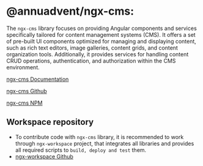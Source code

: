 # @annuadvent/ngx-cms:

The `ngx-cms` library focuses on providing Angular components and services specifically tailored for content management systems (CMS). It offers a set of pre-built UI components optimized for managing and displaying content, such as rich text editors, image galleries, content grids, and content organization tools. Additionally, it provides services for handling content CRUD operations, authentication, and authorization within the CMS environment.

[ngx-cms Documentation](https://ngx-libs.annuadvent.com/libs/ngx-cms)

[ngx-cms Github](https://github.com/sunildivyam/ngx-cms)

[ngx-cms NPM](https://npmjs.com/package/@annuadvent/ngx-cms)

## Workspace repository
- To contribute code with `ngx-cms` library, it is recommended to work through `ngx-workspace` project, that integrates all libraries and provides all required scripts to `build, deploy and test` them.
- [ngx-workspace Github](https://github.com/sunildivyam/ngx-workspace)
